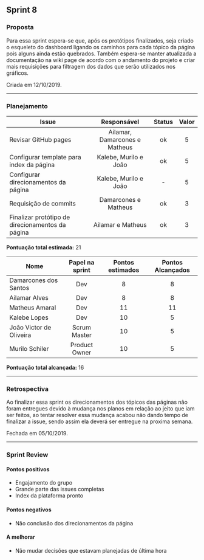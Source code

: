 ## Sprint 8

### Proposta

Para essa sprint espera-se que, após os protótipos finalizados, seja criado o esqueleto do dashboard ligando os caminhos para cada tópico da página pois alguns ainda estão quebrados. Também espera-se manter atualizada a documentação na wiki page de acordo com o andamento do projeto e criar mais requisições para filtragem dos dados que serão utilizados nos gráficos.

Criada em 12/10/2019. 

---

### Planejamento

**Issue** |**Responsável**| **Status** | **Valor** 
----------|:-------------:|:----------:|:---------:
Revisar GitHub pages | Ailamar, Damarcones e Matheus | ok | 5 
Configurar template para index da página | Kalebe, Murilo e João | ok | 5
Configurar direcionamentos da página | Kalebe, Murilo e João | - | 5
Requisição de commits | Damarcones e Matheus | ok | 3
Finalizar protótipo de direcionamentos da página | Ailamar e Matheus | ok | 3


**Pontuação total estimada:** 21


**Nome** | **Papel na sprint** | **Pontos estimados** | **Pontos Alcançados**
---------|:-------------------:| :------------------: | :-------------------:
Damarcones dos Santos | Dev | 8 | 8
Ailamar Alves  | Dev | 8 | 8
Matheus Amaral | Dev | 11 | 11
Kalebe Lopes  | Dev | 10 | 5
João Victor de Oliveira | Scrum Master | 10 | 5
Murilo Schiler  | Product Owner | 10 | 5

**Pontuação total alcançada:** 16

---

### Retrospectiva

Ao finalizar essa sprint os direcionamentos dos tópicos das páginas não foram entregues devido à mudança nos planos em relação ao jeito que iam ser feitos, ao tentar resolver essa mudança acabou não dando tempo de finalizar a issue, sendo assim ela deverá ser entregue na proxima semana.

Fechada em 05/10/2019. 

---

### Sprint Review

#### Pontos positivos
* Engajamento do grupo
* Grande parte das issues completas
* Index da plataforma pronto

#### Pontos negativos
* Não conclusão dos direcionamentos da página

#### A melhorar
* Não mudar decisões que estavam planejadas de última hora